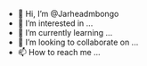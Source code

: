 - 👋 Hi, I’m @Jarheadmbongo
- 👀 I’m interested in ...
- 🌱 I’m currently learning ...
- 💞️ I’m looking to collaborate on ...
- 📫 How to reach me ...

<!---
Jarheadmbongo/Jarheadmbongo is a ✨ special ✨ repository because its `README.md` (this file) appears on your GitHub profile.
You can click the Preview link to take a look at your changes.
--->
